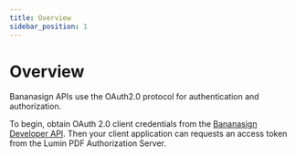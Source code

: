 ```yaml
---
title: Overview
sidebar_position: 1
---
```


# Overview

Bananasign APIs use the OAuth2.0 protocol for authentication and authorization.

To begin, obtain OAuth 2.0 client credentials from the [Bananasign Developer API](https://app.bananasign.co/settings/api). Then your client application can requests an access token from the Lumin PDF Authorization Server.
